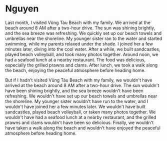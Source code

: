 # Nguyen
Last month, I visited Vũng Tàu Beach with my family. We arrived at the beach around 8 AM after a two-hour drive. The sun was shining brightly, and the sea breeze was refreshing. We quickly set up our beach towels and umbrellas near the shoreline. My younger sister ran to the water and started swimming, while my parents relaxed under the shade. I joined her a few minutes later, diving into the cool water. After a while, we built sandcastles, played beach volleyball, and took many photos together. Around noon, we had a seafood lunch at a nearby restaurant. The food was delicious, especially the grilled prawns and clams. After lunch, we took a walk along the beach, enjoying the peaceful atmosphere before heading home.

But if I hadn't visited Vũng Tàu Beach with my family, we wouldn't have arrived at the beach around 8 AM after a two-hour drive. The sun wouldn't have been shining brightly, and the sea breeze wouldn't have been refreshing. We wouldn't have set up our beach towels and umbrellas near the shoreline. My younger sister wouldn't have run to the water, and I wouldn't have joined her a few minutes later. We wouldn't have built sandcastles, played beach volleyball, or taken many photos together. We wouldn't have had a seafood lunch at a nearby restaurant, and the grilled prawns and clams wouldn't have been so delicious. Finally, we wouldn't have taken a walk along the beach and wouldn't have enjoyed the peaceful atmosphere before heading home.